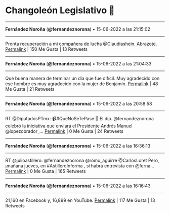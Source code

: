 # Changoleón Legislativo 🙈
*****
**Fernández Noroña** (**@fernandeznorona**) • 15-06-2022 a las 21:15:02
*****
Pronta recuperación a mi compañera de lucha @Claudiashein. Abrazote.
[Permalink](https://twitter.com/fernandeznorona/status/1537302709027622912) | 150 Me Gusta | 13 Retweets
*****
**Fernández Noroña** (**@fernandeznorona**) • 15-06-2022 a las 21:04:33
*****
Qué buena manera de terminar un día que fue difícil. Muy agradecido con ese hombre es muy agradecido con la mujer de Benjamín.
[Permalink](https://twitter.com/fernandeznorona/status/1537300073217933312) | 48 Me Gusta | 21 Retweets
*****
**Fernández Noroña** (**@fernandeznorona**) • 15-06-2022 a las 20:58:58
*****
RT @DiputadosPTmx: 📹#QueNoSeTePase || El dip. @fernandeznorona celebró la iniciativa que enviará el Presidente Andrés Manuel @lopezobrador_…
[Permalink](https://twitter.com/fernandeznorona/status/1537298666217775104) | 0 Me Gusta | 24 Retweets
*****
**Fernández Noroña** (**@fernandeznorona**) • 15-06-2022 a las 16:36:13
*****
RT @julioastillero: @fernandeznorona @romo_aguirre @CarlosLoret Pero, ¡mañana jueves, en #AstilleroInforma , sí habrá entrevista con @ferna…
[Permalink](https://twitter.com/fernandeznorona/status/1537232545544544256) | 0 Me Gusta | 165 Retweets
*****
**Fernández Noroña** (**@fernandeznorona**) • 15-06-2022 a las 16:16:43
*****
21,160 en Facebook y, 16,899 en YouTube.
[Permalink](https://twitter.com/fernandeznorona/status/1537227636442734592) | 117 Me Gusta | 13 Retweets